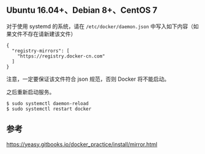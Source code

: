 ## Ubuntu 16.04+、Debian 8+、CentOS 7

对于使用 systemd 的系统，请在 `/etc/docker/daemon.json` 中写入如下内容（如果文件不存在请新建该文件）
```
{
  "registry-mirrors": [
    "https://registry.docker-cn.com"
  ]
}

```

注意，一定要保证该文件符合 json 规范，否则 Docker 将不能启动。

之后重新启动服务。
```
$ sudo systemctl daemon-reload
$ sudo systemctl restart docker
```

## 参考
https://yeasy.gitbooks.io/docker_practice/install/mirror.html
